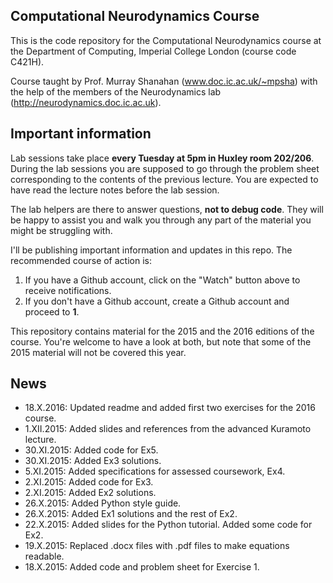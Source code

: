 Computational Neurodynamics Course 
----------------------------------

This is the code repository for the Computational Neurodynamics course at the
Department of Computing, Imperial College London (course code C421H).

Course taught by Prof. Murray Shanahan (www.doc.ic.ac.uk/~mpsha) with the help
of the members of the Neurodynamics lab (http://neurodynamics.doc.ic.ac.uk).


## Important information

Lab sessions take place **every Tuesday at 5pm in Huxley room 202/206**.
During the lab sessions you are supposed to go through the problem sheet
corresponding to the contents of the previous lecture. You are expected
to have read the lecture notes before the lab session.

The lab helpers are there to answer questions, **not to debug code**.
They will be happy to assist you and walk you through any part of the
material you might be struggling with.

I'll be publishing important information and updates in this repo. The
recommended course of action is:

1. If you have a Github account, click on the "Watch" button above to receive
notifications.
2. If you don't have a Github account, create a Github account and proceed to
**1**.

This repository contains material for the 2015 and the 2016 editions of the
course. You're welcome to have a look at both, but note that some of the 2015
material will not be covered this year.

## News

- 18.X.2016: Updated readme and added first two exercises for the 2016 course.
- 1.XII.2015: Added slides and references from the advanced Kuramoto lecture.
- 30.XI.2015: Added code for Ex5.
- 30.XI.2015: Added Ex3 solutions.
- 5.XI.2015: Added specifications for assessed coursework, Ex4.
- 2.XI.2015: Added code for Ex3.
- 2.XI.2015: Added Ex2 solutions.
- 26.X.2015: Added Python style guide.
- 26.X.2015: Added Ex1 solutions and the rest of Ex2.
- 22.X.2015: Added slides for the Python tutorial. Added some code for Ex2.
- 19.X.2015: Replaced .docx files with .pdf files to make equations readable.
- 18.X.2015: Added code and problem sheet for Exercise 1.

